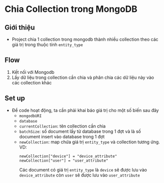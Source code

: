 # Chia Collection trong MongoDB

## Giới thiệu
- Project chia 1 collection trong mongodb thành nhiều collection theo các giá trị trong thuộc tính `entity_type`

## Flow

1. Kết nối với Mongodb
2. Lấy dữ liệu trong collection cần chia và phân chia các dữ liệu này vào các collection khác

## Set up
- Để code hoạt động, ta cần phải khai báo giá trị cho một số biến sau đây
  - `mongodbURI`
  - `database`
  - `currentCollection`: tên collection cần chia
  - `batchSize`: số document lấy từ database trong 1 đợt và là số document insert vào database trong 1 đợt
  - `newCollection`: map chứa giá trị `entity_type` và collection tương ứng. VD:
    ```
    newCollection["device"] = "device_attribute"
    newCollection["user"] = "user_attribute"
    ```
    Các document có giá trị `entity_type` là `device` sẽ được lưu vào `device_attribute` còn `user` sẽ được lưu vào `user_attribute`
